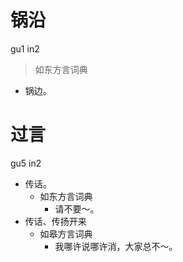# 锅沿
gu1 in2
> 如东方言词典
- 锅边。

# 过言
gu5 in2
+ 传话。
  * 如东方言词典
    - 请不要～。
+ 传话、传扬开来
  * 如皋方言词典
    - 我哪许说哪许消，大家总不～。
